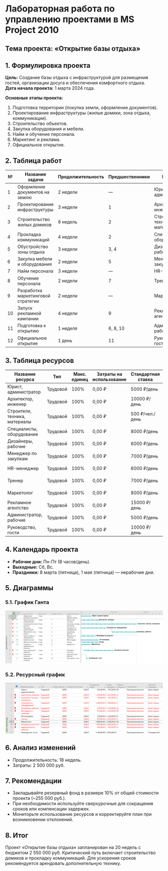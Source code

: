 
# Лабораторная работа по управлению проектами в MS Project 2010  
## Тема проекта: «Открытие базы отдыха»

## 1. Формулировка проекта  
**Цель:** Создание базы отдыха с инфраструктурой для размещения гостей, организации досуга и обеспечения комфортного отдыха.  
**Дата начала проекта:** 1 марта 2024 года.  

**Основные этапы проекта:**  
1. Подготовка территории (покупка земли, оформление документов).  
2. Проектирование инфраструктуры (жилые домики, зона отдыха, коммуникации).  
3. Строительство объектов.  
4. Закупка оборудования и мебели.  
5. Найм и обучение персонала.  
6. Маркетинг и реклама.  
7. Официальное открытие.  

## 2. Таблица работ  
| № | Название задачи               | Продолжительность | Предшественники | Ресурсы                          |
|---|-------------------------------|-------------------|----------------|----------------------------------|
| 1 | Оформление документов на землю | 2 недели          | —              | Юрист, администратор             |
| 2 | Проектирование инфраструктуры  | 3 недели          | 1              | Архитектор, инженер              |
| 3 | Строительство жилых домиков    | 8 недель          | 2              | Строители, техника, материалы    |
| 4 | Прокладка коммуникаций         | 4 недели          | 2              | Специалисты, оборудование        |
| 5 | Обустройство зоны отдыха        | 3 недели          | 3, 4           | Дизайнеры, рабочие               |
| 6 | Закупка мебели и оборудования  | 2 недели          | 5              | Менеджер по закупкам             |
| 7 | Найм персонала                 | 3 недели          | —              | HR-менеджер                      |
| 8 | Обучение персонала             | 2 недели          | 7              | Тренер                          |
| 9 | Разработка маркетинговой стратегии | 2 недели | —              | Маркетолог                       |
| 10| Запуск рекламной кампании       | 4 недели          | 9              | Рекламное агентство              |
| 11| Подготовка к открытию           | 1 неделя          | 6, 8, 10       | Администратор, рабочие            |
| 12| Официальное открытие            | 1 день            | 11             | Руководство, гости               |

## 3. Таблица ресурсов  
| Название ресурса                  | Тип          | Макс. единиц | Затраты на использование | Стандартная ставка | Ставка сверхурочных | Краткое название | Начисление       | Базовый календарь |
|-----------------------------------|--------------|--------------|--------------------------|--------------------|---------------------|------------------|------------------|-------------------|
| Юрист, администратор              | Трудовой     | 100%         | 0,00 ₽                   | 5000 ₽/день        | 7500 ₽/день         | Ю                | Пропорциональное | База отдыха       |
| Архитектор, инженер               | Трудовой     | 100%         | 0,00 ₽                   | 10000 ₽/день       | 15000 ₽/день        | А                | Пропорциональное | База отдыха       |
| Строители, техника, материалы     | Трудовой     | 100%         | 0,00 ₽                   | 500 ₽/чел./день    | 750 ₽/чел./день     | С                | Пропорциональное | База отдыха       |
| Специалисты, оборудование         | Трудовой     | 100%         | 0,00 ₽                   | 8000 ₽/день        | 12000 ₽/день        | С                | Пропорциональное | База отдыха       |
| Дизайнеры, рабочие                | Трудовой     | 100%         | 0,00 ₽                   | 6000 ₽/день        | 9000 ₽/день         | Д                | Пропорциональное | База отдыха       |
| Менеджер по закупкам              | Трудовой     | 100%         | 0,00 ₽                   | 7000 ₽/день        | 10500 ₽/день        | М                | Пропорциональное | База отдыха       |
| HR-менеджер                       | Трудовой     | 100%         | 0,00 ₽                   | 6000 ₽/день        | 9000 ₽/день         | H                | Пропорциональное | База отдыха       |
| Тренер                            | Трудовой     | 100%         | 0,00 ₽                   | 7000 ₽/день        | 10500 ₽/день        | Т                | Пропорциональное | База отдыха       |
| Маркетолог                        | Трудовой     | 100%         | 0,00 ₽                   | 8000 ₽/день        | 12000 ₽/день        | М                | Пропорциональное | База отдыха       |
| Рекламное агентство               | Трудовой     | 100%         | 0,00 ₽                   | 15000 ₽/день       | 22500 ₽/день        | Р                | Пропорциональное | База отдыха       |
| Администратор, рабочие            | Трудовой     | 100%         | 0,00 ₽                   | 5000 ₽/день        | 7500 ₽/день         | А                | Пропорциональное | База отдыха       |
| Руководство, гости                | Трудовой     | 100%         | 0,00 ₽                   | 10000 ₽/день       | 15000 ₽/день        | Р                | Пропорциональное | База отдыха       |

## 4. Календарь проекта  
- **Рабочие дни:** Пн-Пт (8 часов/день).  
- **Выходные:** Сб, Вс.  
- **Праздники:** 8 марта (пятница), 1 мая (пятница) — нерабочие дни.  

## 5. Диаграммы  
### 5.1. График Ганта  
![График Ганта до согласования](res/4d46f9a1-bcc4-4fb2-92eb-fd1833f78503.png)

### 5.2. Ресурсный график  
![Ресурсный график](res/9f62a00c-2c9c-45ba-bab8-6fd72f8e5bfb.png)

## 6. Анализ изменений   
  - Продолжительность: 18 недель.  
  - Затраты: 2 500 000 руб.  

## 7. Рекомендации  
- Закладывайте резервный фонд в размере 10% от общей стоимости проекта (~255 000 руб.).  
- При необходимости используйте сверхурочные для сокращения сроков или компенсации задержек.  
- Мониторьте использование ресурсов и корректируйте план при возникновении отклонений.

## 8. Итог  
Проект «Открытие базы отдыха» запланирован на 20 недель с бюджетом 2 550 000 руб. Критический путь включает строительство домиков и прокладку коммуникаций. Для ускорения сроков рекомендуется арендовать дополнительную технику.

